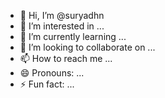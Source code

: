 - 👋 Hi, I’m @suryadhn
- 👀 I’m interested in ...
- 🌱 I’m currently learning ...
- 💞️ I’m looking to collaborate on ...
- 📫 How to reach me ...
- 😄 Pronouns: ...
- ⚡ Fun fact: ...

<!---
suryadhn/suryadhn is a ✨ special ✨ repository because its `README.md` (this file) appears on your GitHub profile.
You can click the Preview link to take a look at your changes.
--->
